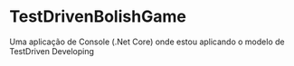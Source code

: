 # TestDrivenBolishGame
Uma aplicação de Console (.Net Core) onde estou aplicando o modelo de TestDriven Developing

